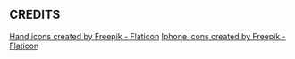 
## CREDITS
[Hand icons created by Freepik - Flaticon](https://www.flaticon.com/free-icons/hand)
[Iphone icons created by Freepik - Flaticon](https://www.flaticon.com/free-icons/iphone)
